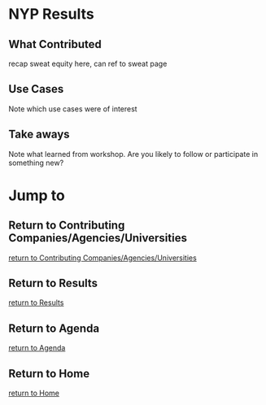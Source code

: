 # NYP Results

## What Contributed
recap sweat equity here, can ref to sweat page

## Use Cases
Note which use cases were of interest

## Take aways
Note what learned from workshop.
Are you likely to follow or participate in something new?


# Jump to
## Return to Contributing Companies/Agencies/Universities
[return to Contributing Companies/Agencies/Universities](../../Orgs)

## Return to Results
[return to Results](../../../Results)

## Return to Agenda
[return to Agenda](../../../Agenda)

## Return to Home
[return to Home](../../../index.md)
